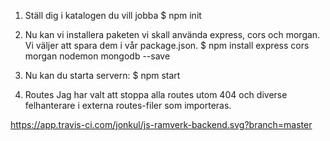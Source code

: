 1.  Ställ dig i katalogen du vill jobba
    $ npm init

2. Nu kan vi installera paketen vi skall använda express, cors och morgan. Vi väljer att spara dem i vår package.json.
    $ npm install express cors morgan nodemon mongodb --save

3. Nu kan du starta servern:
    $ npm start

4. Routes
    Jag har valt att stoppa alla routes utom 404 och diverse felhanterare i externa routes-filer som importeras.

https://app.travis-ci.com/jonkul/js-ramverk-backend.svg?branch=master
